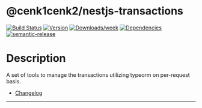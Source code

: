 # @cenk1cenk2/nestjs-transactions

[![Build Status](https://drone.kilic.dev/api/badges/cenk1cenk2/nestjs-tools/status.svg)](https://drone.kilic.dev/cenk1cenk2/nestjs-tools) [![Version](https://img.shields.io/npm/v/cenk1cenk2/nestjs-transactions.svg)](https://npmjs.org/package/cenk1cenk2/nestjs-transactions) [![Downloads/week](https://img.shields.io/npm/dw/cenk1cenk2/nestjs-transactions.svg)](https://npmjs.org/package/cenk1cenk2/nestjs-transactions) [![Dependencies](https://img.shields.io/librariesio/release/npm/cenk1cenk2/nestjs-transactions)](https://npmjs.org/package/cenk1cenk2/nestjs-transactions) [![semantic-release](https://img.shields.io/badge/%20%20%F0%9F%93%A6%F0%9F%9A%80-semantic--release-e10079.svg)](https://github.com/semantic-release/semantic-release)

# Description

A set of tools to manage the transactions utilizing typeorm on per-request basis.

- [Changelog](./changelog.md)

<!-- toc -->

<!-- tocstop -->

---
